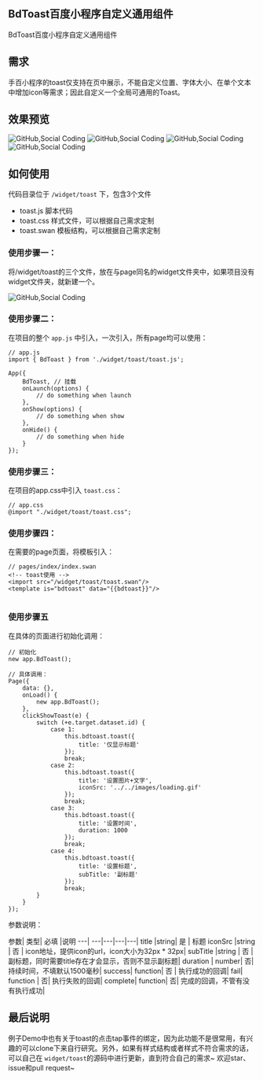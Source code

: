 ## BdToast百度小程序自定义通用组件
BdToast百度小程序自定义通用组件

## 需求
手百小程序的toast仅支持在页中展示，不能自定义位置、字体大小、在单个文本中增加icon等需求；因此自定义一个全局可通用的Toast。

## 效果预览
![](./images/demo/1.png "GitHub,Social Coding")
![](./images/demo/2.png "GitHub,Social Coding")
![](./images/demo/3.png "GitHub,Social Coding")
![](./images/demo/4.png "GitHub,Social Coding")


## 如何使用

代码目录位于 `/widget/toast` 下，包含3个文件

- toast.js 脚本代码
- toast.css 样式文件，可以根据自己需求定制
- toast.swan 模板结构，可以根据自己需求定制

### 使用步骤一：
将/widget/toast的三个文件，放在与page同名的widget文件夹中，如果项目没有widget文件夹，就新建一个。

![](./images/demo/5.png "GitHub,Social Coding")

### 使用步骤二：
在项目的整个 `app.js` 中引入，一次引入，所有page均可以使用：

```
// app.js
import { BdToast } from './widget/toast/toast.js';

App({
    BdToast, // 挂载
    onLaunch(options) {
        // do something when launch
    },
    onShow(options) {
        // do something when show
    },
    onHide() {
        // do something when hide
    }
});
```


### 使用步骤三：

在项目的app.css中引入 `toast.css`：

```
// app.css
@import "./widget/toast/toast.css";

```


### 使用步骤四：
在需要的page页面，将模板引入：

```
// pages/index/index.swan
<!-- toast使用 -->
<import src="/widget/toast/toast.swan"/>
<template is="bdtoast" data="{{bdtoast}}"/>


```

### 使用步骤五

在具体的页面进行初始化调用：

```
// 初始化
new app.BdToast();

// 具体调用：
Page({
    data: {},
    onLoad() {
        new app.BdToast();
    },
    clickShowToast(e) {
        switch (+e.target.dataset.id) {
            case 1:
                this.bdtoast.toast({
                    title: '仅显示标题'
                });
                break;
            case 2:
                this.bdtoast.toast({
                    title: '设置图片+文字',
                    iconSrc: '../../images/loading.gif'
                });
                break;
            case 3:
                this.bdtoast.toast({
                    title: '设置时间',
                    duration: 1000
                });
                break;
            case 4:
                this.bdtoast.toast({
                    title: '设置标题',
                    subTitle: '副标题'
                });
                break;
        }
    }
});

```


参数说明：

参数| 类型| 必填 |说明
---| ---|---|---|---|
title |string| 是 | 标题
iconSrc |string | 否 | icon地址，提供icon的url，icon大小为32px * 32px|
subTitle |string | 否 | 副标题，同时需要title存在才会显示，否则不显示副标题|
duration | number| 否| 持续时间，不填默认1500毫秒|
success| function| 否 | 执行成功的回调|
fail| function | 否| 执行失败的回调|
complete| function| 否| 完成的回调，不管有没有执行成功|

## 最后说明
例子Demo中也有关于toast的点击tap事件的绑定，因为此功能不是很常用，有兴趣的可以clone下来自行研究。另外，如果有样式结构或者样式不符合需求的话，可以自己在 `widget/toast`的源码中进行更新，直到符合自己的需求~
欢迎star、issue和pull request~


